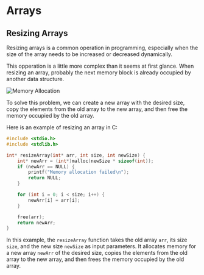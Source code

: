 # Arrays

## Resizing Arrays

Resizing arrays is a common operation in programming, especially when the size of the array needs to be increased or decreased dynamically.

This opperation is a little more complex than it seems at first glance. When resizing an array, probably the next memory block is already occupied by another data structure.

![Memory Allocation](https://cs50.harvard.edu/x/2024/notes/5/cs50Week5Slide022.png)

To solve this problem, we can create a new array with the desired size, copy the elements from the old array to the new array, and then free the memory occupied by the old array.

Here is an example of resizing an array in C:

```c
#include <stdio.h>
#include <stdlib.h>

int* resizeArray(int* arr, int size, int newSize) {
    int* newArr = (int*)malloc(newSize * sizeof(int));
    if (newArr == NULL) {
        printf("Memory allocation failed\n");
        return NULL;
    }

    for (int i = 0; i < size; i++) {
        newArr[i] = arr[i];
    }

    free(arr);
    return newArr;
}
```

In this example, the `resizeArray` function takes the old array `arr`, its size `size`, and the new size `newSize` as input parameters. It allocates memory for a new array `newArr` of the desired size, copies the elements from the old array to the new array, and then frees the memory occupied by the old array.
